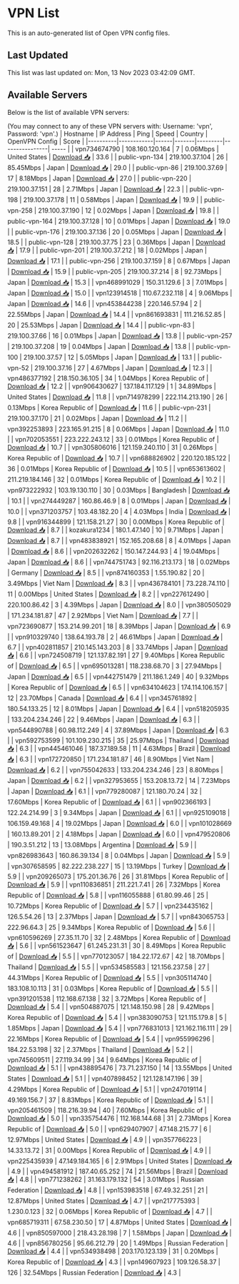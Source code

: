 # VPN List

This is an auto-generated list of Open VPN config files.

## Last Updated

This list was last updated on: Mon, 13 Nov 2023 03:42:09 GMT.

## Available Servers

Below is the list of available VPN servers:

(You may connect to any of these VPN servers with: Username: 'vpn', Password: 'vpn'.)
| Hostname | IP Address | Ping | Speed | Country | OpenVPN Config | Score |
|----------|------------|------|-------|---------|----------------| ----- |
| vpn734674790 | 108.160.120.164 | 7 | 0.06Mbps | United States | [Download 📥](./configs/server_0_US.ovpn) | 33.6 |
| public-vpn-134 | 219.100.37.104 | 26 | 85.45Mbps | Japan | [Download 📥](./configs/server_1_JP.ovpn) | 29.0 |
| public-vpn-86 | 219.100.37.69 | 17 | 8.18Mbps | Japan | [Download 📥](./configs/server_2_JP.ovpn) | 27.0 |
| public-vpn-220 | 219.100.37.151 | 28 | 2.71Mbps | Japan | [Download 📥](./configs/server_3_JP.ovpn) | 22.3 |
| public-vpn-198 | 219.100.37.178 | 11 | 0.58Mbps | Japan | [Download 📥](./configs/server_4_JP.ovpn) | 19.9 |
| public-vpn-258 | 219.100.37.190 | 12 | 0.02Mbps | Japan | [Download 📥](./configs/server_5_JP.ovpn) | 19.8 |
| public-vpn-164 | 219.100.37.128 | 10 | 0.01Mbps | Japan | [Download 📥](./configs/server_6_JP.ovpn) | 19.0 |
| public-vpn-176 | 219.100.37.136 | 20 | 0.05Mbps | Japan | [Download 📥](./configs/server_7_JP.ovpn) | 18.5 |
| public-vpn-128 | 219.100.37.75 | 23 | 0.36Mbps | Japan | [Download 📥](./configs/server_8_JP.ovpn) | 17.9 |
| public-vpn-201 | 219.100.37.212 | 18 | 0.02Mbps | Japan | [Download 📥](./configs/server_9_JP.ovpn) | 17.1 |
| public-vpn-256 | 219.100.37.159 | 8 | 0.67Mbps | Japan | [Download 📥](./configs/server_10_JP.ovpn) | 15.9 |
| public-vpn-205 | 219.100.37.214 | 8 | 92.73Mbps | Japan | [Download 📥](./configs/server_11_JP.ovpn) | 15.3 |
| vpn468991029 | 150.31.129.6 | 3 | 7.01Mbps | Japan | [Download 📥](./configs/server_12_JP.ovpn) | 15.0 |
| vpn123914518 | 110.67.232.118 | 4 | 9.06Mbps | Japan | [Download 📥](./configs/server_13_JP.ovpn) | 14.6 |
| vpn453844238 | 220.146.57.94 | 2 | 22.55Mbps | Japan | [Download 📥](./configs/server_14_JP.ovpn) | 14.4 |
| vpn861693831 | 111.216.52.85 | 20 | 25.53Mbps | Japan | [Download 📥](./configs/server_15_JP.ovpn) | 14.4 |
| public-vpn-83 | 219.100.37.66 | 16 | 0.01Mbps | Japan | [Download 📥](./configs/server_16_JP.ovpn) | 13.8 |
| public-vpn-257 | 219.100.37.208 | 19 | 0.04Mbps | Japan | [Download 📥](./configs/server_17_JP.ovpn) | 13.8 |
| public-vpn-100 | 219.100.37.57 | 12 | 5.05Mbps | Japan | [Download 📥](./configs/server_18_JP.ovpn) | 13.1 |
| public-vpn-52 | 219.100.37.16 | 27 | 4.67Mbps | Japan | [Download 📥](./configs/server_19_JP.ovpn) | 12.3 |
| vpn486377192 | 218.150.36.105 | 34 | 1.04Mbps | Korea Republic of | [Download 📥](./configs/server_20_KR.ovpn) | 12.2 |
| vpn906430627 | 137.184.117.129 | 1 | 34.89Mbps | United States | [Download 📥](./configs/server_21_US.ovpn) | 11.8 |
| vpn714978299 | 222.114.213.190 | 26 | 0.13Mbps | Korea Republic of | [Download 📥](./configs/server_22_KR.ovpn) | 11.6 |
| public-vpn-231 | 219.100.37.170 | 21 | 0.02Mbps | Japan | [Download 📥](./configs/server_23_JP.ovpn) | 11.2 |
| vpn392253893 | 223.165.91.215 | 8 | 0.06Mbps | Japan | [Download 📥](./configs/server_24_JP.ovpn) | 11.0 |
| vpn702053551 | 223.222.243.12 | 33 | 0.01Mbps | Korea Republic of | [Download 📥](./configs/server_25_KR.ovpn) | 10.7 |
| vpn305806016 | 121.159.240.110 | 31 | 0.26Mbps | Korea Republic of | [Download 📥](./configs/server_26_KR.ovpn) | 10.7 |
| vpn688826902 | 220.120.185.122 | 36 | 0.01Mbps | Korea Republic of | [Download 📥](./configs/server_27_KR.ovpn) | 10.5 |
| vpn653613602 | 211.219.184.146 | 32 | 0.01Mbps | Korea Republic of | [Download 📥](./configs/server_28_KR.ovpn) | 10.2 |
| vpn973222932 | 103.19.130.110 | 30 | 0.03Mbps | Bangladesh | [Download 📥](./configs/server_29_BD.ovpn) | 10.1 |
| vpn274449287 | 160.86.46.9 | 8 | 0.01Mbps | Japan | [Download 📥](./configs/server_30_JP.ovpn) | 10.0 |
| vpn371203757 | 103.48.182.20 | 4 | 4.03Mbps | India | [Download 📥](./configs/server_31_IN.ovpn) | 9.8 |
| vpn916344899 | 121.158.21.27 | 30 | 0.00Mbps | Korea Republic of | [Download 📥](./configs/server_32_KR.ovpn) | 8.7 |
| kozakura1234 | 180.1.47.140 | 10 | 9.71Mbps | Japan | [Download 📥](./configs/server_33_JP.ovpn) | 8.7 |
| vpn483838921 | 152.165.208.68 | 8 | 4.01Mbps | Japan | [Download 📥](./configs/server_34_JP.ovpn) | 8.6 |
| vpn202632262 | 150.147.244.93 | 4 | 19.04Mbps | Japan | [Download 📥](./configs/server_35_JP.ovpn) | 8.6 |
| vpn744751743 | 92.116.213.173 | 18 | 0.02Mbps | Germany | [Download 📥](./configs/server_36_DE.ovpn) | 8.5 |
| vpn874160353 | 1.55.190.82 | 20 | 3.49Mbps | Viet Nam | [Download 📥](./configs/server_37_VN.ovpn) | 8.3 |
| vpn436784101 | 73.228.74.110 | 11 | 0.00Mbps | United States | [Download 📥](./configs/server_38_US.ovpn) | 8.2 |
| vpn227612490 | 220.100.86.42 | 3 | 4.39Mbps | Japan | [Download 📥](./configs/server_39_JP.ovpn) | 8.0 |
| vpn380505029 | 171.234.181.87 | 47 | 2.92Mbps | Viet Nam | [Download 📥](./configs/server_40_VN.ovpn) | 7.7 |
| vpn723690877 | 153.214.99.201 | 18 | 8.39Mbps | Japan | [Download 📥](./configs/server_41_JP.ovpn) | 6.9 |
| vpn910329740 | 138.64.193.78 | 2 | 46.61Mbps | Japan | [Download 📥](./configs/server_42_JP.ovpn) | 6.7 |
| vpn402811857 | 210.145.143.203 | 8 | 33.74Mbps | Japan | [Download 📥](./configs/server_43_JP.ovpn) | 6.6 |
| vpn724508719 | 121.137.82.191 | 27 | 9.40Mbps | Korea Republic of | [Download 📥](./configs/server_44_KR.ovpn) | 6.5 |
| vpn695013281 | 118.238.68.70 | 3 | 27.94Mbps | Japan | [Download 📥](./configs/server_45_JP.ovpn) | 6.5 |
| vpn442751479 | 211.186.1.249 | 40 | 9.32Mbps | Korea Republic of | [Download 📥](./configs/server_46_KR.ovpn) | 6.5 |
| vpn634104623 | 174.114.106.157 | 12 | 23.70Mbps | Canada | [Download 📥](./configs/server_47_CA.ovpn) | 6.4 |
| vpn345761892 | 180.54.133.25 | 12 | 8.01Mbps | Japan | [Download 📥](./configs/server_48_JP.ovpn) | 6.4 |
| vpn518205935 | 133.204.234.246 | 22 | 9.46Mbps | Japan | [Download 📥](./configs/server_49_JP.ovpn) | 6.3 |
| vpn544890788 | 60.98.112.249 | 4 | 37.89Mbps | Japan | [Download 📥](./configs/server_50_JP.ovpn) | 6.3 |
| vpn592753599 | 101.109.230.215 | 35 | 25.97Mbps | Thailand | [Download 📥](./configs/server_51_TH.ovpn) | 6.3 |
| vpn445461046 | 187.37.189.58 | 11 | 4.63Mbps | Brazil | [Download 📥](./configs/server_52_BR.ovpn) | 6.3 |
| vpn172720850 | 171.234.181.87 | 46 | 8.90Mbps | Viet Nam | [Download 📥](./configs/server_53_VN.ovpn) | 6.2 |
| vpn755042633 | 133.204.234.246 | 23 | 8.80Mbps | Japan | [Download 📥](./configs/server_54_JP.ovpn) | 6.2 |
| vpn327953655 | 153.208.13.72 | 14 | 7.23Mbps | Japan | [Download 📥](./configs/server_55_JP.ovpn) | 6.1 |
| vpn779280087 | 121.180.70.24 | 32 | 17.60Mbps | Korea Republic of | [Download 📥](./configs/server_56_KR.ovpn) | 6.1 |
| vpn902366193 | 122.24.214.99 | 3 | 9.34Mbps | Japan | [Download 📥](./configs/server_57_JP.ovpn) | 6.1 |
| vpn925109018 | 106.159.49.168 | 4 | 19.02Mbps | Japan | [Download 📥](./configs/server_58_JP.ovpn) | 6.0 |
| vpn101028669 | 160.13.89.201 | 2 | 4.18Mbps | Japan | [Download 📥](./configs/server_59_JP.ovpn) | 6.0 |
| vpn479520806 | 190.3.51.212 | 13 | 13.08Mbps | Argentina | [Download 📥](./configs/server_60_AR.ovpn) | 5.9 |
| vpn826983643 | 160.86.39.134 | 8 | 0.04Mbps | Japan | [Download 📥](./configs/server_61_JP.ovpn) | 5.9 |
| vpn307658595 | 82.222.238.227 | 15 | 13.19Mbps | Turkey | [Download 📥](./configs/server_62_TR.ovpn) | 5.9 |
| vpn209265073 | 175.201.36.76 | 26 | 31.81Mbps | Korea Republic of | [Download 📥](./configs/server_63_KR.ovpn) | 5.9 |
| vpn110836851 | 211.221.7.41 | 26 | 7.32Mbps | Korea Republic of | [Download 📥](./configs/server_64_KR.ovpn) | 5.8 |
| vpn116055888 | 61.80.99.46 | 25 | 10.72Mbps | Korea Republic of | [Download 📥](./configs/server_65_KR.ovpn) | 5.7 |
| vpn234435162 | 126.5.54.26 | 13 | 2.37Mbps | Japan | [Download 📥](./configs/server_66_JP.ovpn) | 5.7 |
| vpn843065753 | 222.96.64.3 | 25 | 9.34Mbps | Korea Republic of | [Download 📥](./configs/server_67_KR.ovpn) | 5.6 |
| vpn610596269 | 27.35.11.70 | 32 | 2.48Mbps | Korea Republic of | [Download 📥](./configs/server_68_KR.ovpn) | 5.6 |
| vpn561523647 | 61.245.231.31 | 30 | 8.49Mbps | Korea Republic of | [Download 📥](./configs/server_69_KR.ovpn) | 5.5 |
| vpn770123057 | 184.22.172.67 | 42 | 18.70Mbps | Thailand | [Download 📥](./configs/server_70_TH.ovpn) | 5.5 |
| vpn534585583 | 121.156.237.58 | 27 | 44.31Mbps | Korea Republic of | [Download 📥](./configs/server_71_KR.ovpn) | 5.5 |
| vpn305114740 | 183.108.10.113 | 31 | 0.03Mbps | Korea Republic of | [Download 📥](./configs/server_72_KR.ovpn) | 5.5 |
| vpn391201538 | 112.168.67.138 | 32 | 3.72Mbps | Korea Republic of | [Download 📥](./configs/server_73_KR.ovpn) | 5.4 |
| vpn504887075 | 121.148.150.98 | 28 | 9.42Mbps | Korea Republic of | [Download 📥](./configs/server_74_KR.ovpn) | 5.4 |
| vpn383090753 | 121.115.179.8 | 5 | 1.85Mbps | Japan | [Download 📥](./configs/server_75_JP.ovpn) | 5.4 |
| vpn776831013 | 121.162.116.111 | 29 | 22.16Mbps | Korea Republic of | [Download 📥](./configs/server_76_KR.ovpn) | 5.4 |
| vpn955996296 | 184.22.53.198 | 32 | 2.37Mbps | Thailand | [Download 📥](./configs/server_77_TH.ovpn) | 5.2 |
| vpn745609511 | 27.119.34.99 | 34 | 9.64Mbps | Korea Republic of | [Download 📥](./configs/server_78_KR.ovpn) | 5.1 |
| vpn438895476 | 73.71.237.150 | 14 | 13.55Mbps | United States | [Download 📥](./configs/server_79_US.ovpn) | 5.1 |
| vpn407898452 | 121.128.147.196 | 39 | 4.29Mbps | Korea Republic of | [Download 📥](./configs/server_80_KR.ovpn) | 5.1 |
| vpn247019114 | 49.169.156.7 | 37 | 8.83Mbps | Korea Republic of | [Download 📥](./configs/server_81_KR.ovpn) | 5.1 |
| vpn205461509 | 118.216.39.94 | 40 | 7.60Mbps | Korea Republic of | [Download 📥](./configs/server_82_KR.ovpn) | 5.0 |
| vpn335754476 | 112.168.144.68 | 31 | 2.73Mbps | Korea Republic of | [Download 📥](./configs/server_83_KR.ovpn) | 5.0 |
| vpn629407907 | 47.148.215.77 | 6 | 12.97Mbps | United States | [Download 📥](./configs/server_84_US.ovpn) | 4.9 |
| vpn357766223 | 14.33.13.72 | 31 | 0.00Mbps | Korea Republic of | [Download 📥](./configs/server_85_KR.ovpn) | 4.9 |
| vpn225435939 | 47.149.184.165 | 6 | 2.91Mbps | United States | [Download 📥](./configs/server_86_US.ovpn) | 4.9 |
| vpn494581912 | 187.40.65.252 | 74 | 21.56Mbps | Brazil | [Download 📥](./configs/server_87_BR.ovpn) | 4.8 |
| vpn771238262 | 31.163.179.132 | 54 | 3.01Mbps | Russian Federation | [Download 📥](./configs/server_88_RU.ovpn) | 4.8 |
| vpn153983518 | 67.49.32.251 | 21 | 12.87Mbps | United States | [Download 📥](./configs/server_89_US.ovpn) | 4.7 |
| vpn217775393 | 1.230.0.123 | 32 | 0.06Mbps | Korea Republic of | [Download 📥](./configs/server_90_KR.ovpn) | 4.7 |
| vpn685719311 | 67.58.230.50 | 17 | 4.87Mbps | United States | [Download 📥](./configs/server_91_US.ovpn) | 4.6 |
| vpn850597000 | 218.43.28.198 | 7 | 1.58Mbps | Japan | [Download 📥](./configs/server_92_JP.ovpn) | 4.6 |
| vpn856780256 | 95.66.212.79 | 20 | 1.49Mbps | Russian Federation | [Download 📥](./configs/server_93_RU.ovpn) | 4.4 |
| vpn534938498 | 203.170.123.139 | 31 | 0.20Mbps | Korea Republic of | [Download 📥](./configs/server_94_KR.ovpn) | 4.3 |
| vpn149607923 | 109.126.58.37 | 126 | 32.54Mbps | Russian Federation | [Download 📥](./configs/server_95_RU.ovpn) | 4.3 |
